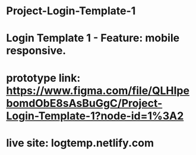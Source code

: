 # Project-Login-Template-1
# Login Template 1 - Feature: mobile responsive.

# prototype link: https://www.figma.com/file/QLHIpebomdObE8sAsBuGgC/Project-Login-Template-1?node-id=1%3A2
# live site: logtemp.netlify.com
